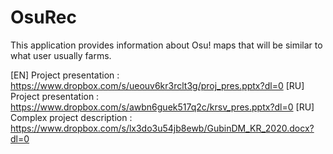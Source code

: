 # OsuRec
This application provides information about Osu! maps that will be similar to what user usually farms.

[EN] Project presentation : https://www.dropbox.com/s/ueouv6kr3rclt3g/proj_pres.pptx?dl=0
[RU] Project presentation : https://www.dropbox.com/s/awbn6guek517q2c/krsv_pres.pptx?dl=0
[RU] Complex project description : https://www.dropbox.com/s/lx3do3u54jb8ewb/GubinDM_KR_2020.docx?dl=0
